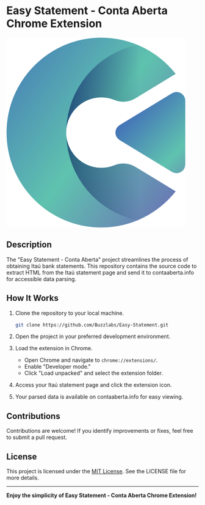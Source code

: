 # Easy Statement - Conta Aberta Chrome Extension

![Logo](icons/favicon.png)

## Description

The "Easy Statement - Conta Aberta" project streamlines the process of obtaining Itaú bank statements. This repository contains the source code to extract HTML from the Itaú statement page and send it to contaaberta.info for accessible data parsing.

## How It Works

1. Clone the repository to your local machine.

    ```bash
    git clone https://github.com/Buzzlabs/Easy-Statement.git
    ```

2. Open the project in your preferred development environment.

3. Load the extension in Chrome.
    - Open Chrome and navigate to `chrome://extensions/`.
    - Enable "Developer mode."
    - Click "Load unpacked" and select the extension folder.

4. Access your Itaú statement page and click the extension icon.

5. Your parsed data is available on contaaberta.info for easy viewing.

## Contributions

Contributions are welcome! If you identify improvements or fixes, feel free to submit a pull request.

## License

This project is licensed under the [MIT License](LICENSE). See the LICENSE file for more details.

---

**Enjoy the simplicity of Easy Statement - Conta Aberta Chrome Extension!**
